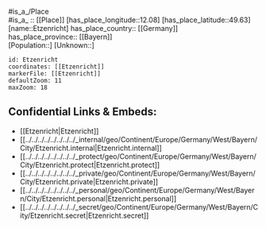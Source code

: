 ﻿---
location: [49.63,12.08] 
mapzoom: [7,12] 
mapmarker: city 
type: City
tags:
- geo/City


SpocWebEntityId: 30089
isDeleted: false
confidential: public

---
#is_a_/Place  
#is_a_ :: [[Place]] 
[has_place_longitude::12.08] 
[has_place_latitude::49.63] 
[name::Etzenricht] 
has_place_country:: [[Germany]]  
has_place_province:: [[Bayern]]  
[Population::] 
[Unknown::] 


```leaflet
id: Etzenricht
coordinates: [[Etzenricht]] 
markerFile: [[Etzenricht]] 
defaultZoom: 11 
maxZoom: 18
```


## Confidential Links & Embeds: 
- [[Etzenricht|Etzenricht]]  
- [[../../../../../../../../_internal/geo/Continent/Europe/Germany/West/Bayern/City/Etzenricht.internal|Etzenricht.internal]] 
- [[../../../../../../../../_protect/geo/Continent/Europe/Germany/West/Bayern/City/Etzenricht.protect|Etzenricht.protect]] 
- [[../../../../../../../../_private/geo/Continent/Europe/Germany/West/Bayern/City/Etzenricht.private|Etzenricht.private]] 
- [[../../../../../../../../_personal/geo/Continent/Europe/Germany/West/Bayern/City/Etzenricht.personal|Etzenricht.personal]] 
- [[../../../../../../../../_secret/geo/Continent/Europe/Germany/West/Bayern/City/Etzenricht.secret|Etzenricht.secret]] 
